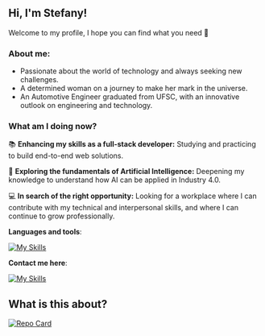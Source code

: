 ## Hi, I'm Stefany! 

Welcome to my profile, I hope you can find what you need 💭

### About me:
- Passionate about the world of technology and always seeking new challenges.
- A determined woman on a journey to make her mark in the universe.
- An Automotive Engineer graduated from UFSC, with an innovative outlook on engineering and technology. 

### What am I doing now?

📚 **Enhancing my skills as a full-stack developer:** Studying and practicing to build end-to-end web solutions.

🤖 **Exploring the fundamentals of Artificial Intelligence:** Deepening my knowledge to understand how AI can be applied in Industry 4.0.

💻 **In search of the right opportunity:** Looking for a workplace where I can contribute with my technical and interpersonal skills, and where I can continue to grow professionally.

**Languages and tools**:

[![My Skills](https://skillicons.dev/icons?i=javascript,react,nodejs,php,css,html,docker,bitbucket,&theme=light)](https://skillicons.dev)


**Contact me here**:

[![My Skills](https://skillicons.dev/icons?i=linkedin,&theme=light)](https://www.linkedin.com/in/stefanydesouza/)

## What is this about?

[![Repo Card](https://github-readme-stats.vercel.app/api/pin/?username=stefanyds&repo=dio-lab-open-source&bg_color=000&border_color=30A3DC&show_icons=true&icon_color=30A3DC&title_color=E94D5F&text_color=FFF)](https://github.com/SEUUSERNAME/SEUREPOSITORIO)

